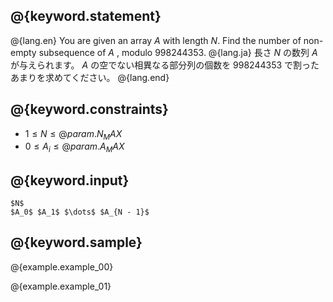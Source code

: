 ## @{keyword.statement}

@{lang.en}
You are given an array $A$ with length $N$. Find the number of non-empty subsequence of $A$ , modulo $998244353$.
@{lang.ja}
長さ $N$ の数列 $A$ が与えられます。 $A$ の空でない相異なる部分列の個数を $998244353$ で割ったあまりを求めてください。
@{lang.end}


## @{keyword.constraints}

- $1 \leq N \leq @{param.N_MAX}$
- $0 \leq A_i \leq @{param.A_MAX}$

## @{keyword.input}

```
$N$
$A_0$ $A_1$ $\dots$ $A_{N - 1}$
```

## @{keyword.sample}

@{example.example_00}

@{example.example_01}

